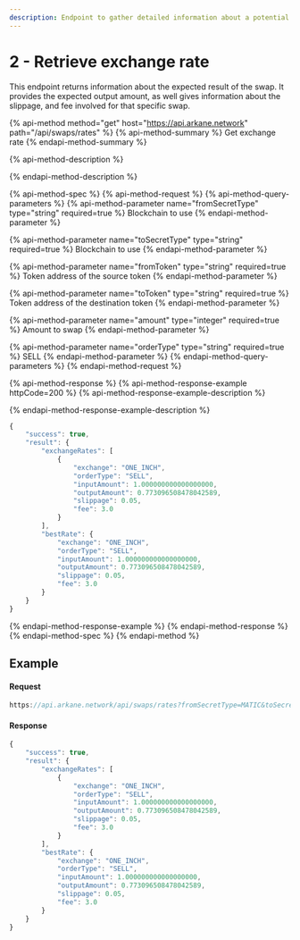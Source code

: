 ```yaml
---
description: Endpoint to gather detailed information about a potential swap
---
```


# 2 - Retrieve exchange rate

This endpoint returns information about the expected result of the swap. It provides the expected output amount, as well gives information about the slippage, and fee involved for that specific swap.

{% api-method method="get" host="https://api.arkane.network" path="/api/swaps/rates" %}
{% api-method-summary %}
Get exchange rate
{% endapi-method-summary %}

{% api-method-description %}

{% endapi-method-description %}

{% api-method-spec %}
{% api-method-request %}
{% api-method-query-parameters %}
{% api-method-parameter name="fromSecretType" type="string" required=true %}
Blockchain to use
{% endapi-method-parameter %}

{% api-method-parameter name="toSecretType" type="string" required=true %}
Blockchain to use
{% endapi-method-parameter %}

{% api-method-parameter name="fromToken" type="string" required=true %}
Token address of the source token
{% endapi-method-parameter %}

{% api-method-parameter name="toToken" type="string" required=true %}
Token address of the destination token
{% endapi-method-parameter %}

{% api-method-parameter name="amount" type="integer" required=true %}
Amount to swap
{% endapi-method-parameter %}

{% api-method-parameter name="orderType" type="string" required=true %}
SELL
{% endapi-method-parameter %}
{% endapi-method-query-parameters %}
{% endapi-method-request %}

{% api-method-response %}
{% api-method-response-example httpCode=200 %}
{% api-method-response-example-description %}

{% endapi-method-response-example-description %}

```javascript
{
    "success": true,
    "result": {
        "exchangeRates": [
            {
                "exchange": "ONE_INCH",
                "orderType": "SELL",
                "inputAmount": 1.000000000000000000,
                "outputAmount": 0.773096508478042589,
                "slippage": 0.05,
                "fee": 3.0
            }
        ],
        "bestRate": {
            "exchange": "ONE_INCH",
            "orderType": "SELL",
            "inputAmount": 1.000000000000000000,
            "outputAmount": 0.773096508478042589,
            "slippage": 0.05,
            "fee": 3.0
        }
    }
}
```
{% endapi-method-response-example %}
{% endapi-method-response %}
{% endapi-method-spec %}
{% endapi-method %}

## Example

#### Request

```javascript
https://api.arkane.network/api/swaps/rates?fromSecretType=MATIC&toSecretType=MATIC&fromToken=0xeeeeeeeeeeeeeeeeeeeeeeeeeeeeeeeeeeeeeeee&toToken=0x348e62131fce2f4e0d5ead3fe1719bc039b380a9&amount=1&orderType=SELL
```

#### Response

```javascript
{
    "success": true,
    "result": {
        "exchangeRates": [
            {
                "exchange": "ONE_INCH",
                "orderType": "SELL",
                "inputAmount": 1.000000000000000000,
                "outputAmount": 0.773096508478042589,
                "slippage": 0.05,
                "fee": 3.0
            }
        ],
        "bestRate": {
            "exchange": "ONE_INCH",
            "orderType": "SELL",
            "inputAmount": 1.000000000000000000,
            "outputAmount": 0.773096508478042589,
            "slippage": 0.05,
            "fee": 3.0
        }
    }
}
```

